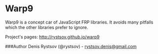 # Warp9

Warp9 is a concept car of JavaScript FRP libraries. It avoids many pitfalls which the other libraries
prefer to ignore.

Project's pages: http://rystsov.github.io/warp9

###Author
Denis Rystsov (@rystsov) - rystsov.denis@gmail.com

